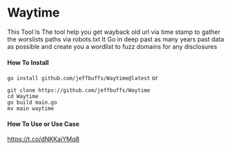 # Waytime
This Tool Is The tool help you get wayback old url via time stamp to gather the worslists paths via robots.txt It Go in deep past as many years past data as possible and create you a wordlist to fuzz domains for any disclosures

#### How To Install

```go install github.com/jeffbuffs/Waytime@latest```
or 
```
git clone https://github.com/jeffbuffs/Waytime
cd Waytime
go build main.go
mv main waytime
```
#### How To Use or Use Case
https://t.co/dNKKaiYMq8
